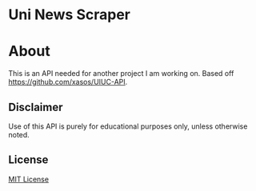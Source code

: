 # Uni News Scraper

# About
This is an API needed for another project I am working on. Based off https://github.com/xasos/UIUC-API.

## Disclaimer
Use of this API is purely for educational purposes only, unless otherwise noted.

## License
[MIT License](LICENSE)
